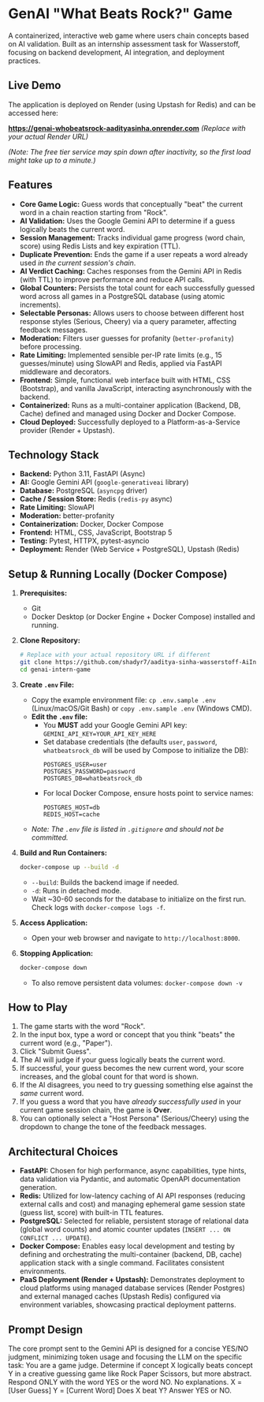 # GenAI "What Beats Rock?" Game

A containerized, interactive web game where users chain concepts based on AI validation. Built as an internship assessment task for Wasserstoff, focusing on backend development, AI integration, and deployment practices.

## Live Demo

The application is deployed on Render (using Upstash for Redis) and can be accessed here:

**https://genai-whobeatsrock-aadityasinha.onrender.com** 
*(Replace with your actual Render URL)*

*(Note: The free tier service may spin down after inactivity, so the first load might take up to a minute.)*

## Features

*   **Core Game Logic:** Guess words that conceptually "beat" the current word in a chain reaction starting from "Rock".
*   **AI Validation:** Uses the Google Gemini API to determine if a guess logically beats the current word.
*   **Session Management:** Tracks individual game progress (word chain, score) using Redis Lists and key expiration (TTL).
*   **Duplicate Prevention:** Ends the game if a user repeats a word already used *in the current session's chain*.
*   **AI Verdict Caching:** Caches responses from the Gemini API in Redis (with TTL) to improve performance and reduce API calls.
*   **Global Counters:** Persists the total count for each successfully guessed word across all games in a PostgreSQL database (using atomic increments).
*   **Selectable Personas:** Allows users to choose between different host response styles (Serious, Cheery) via a query parameter, affecting feedback messages.
*   **Moderation:** Filters user guesses for profanity (`better-profanity`) before processing.
*   **Rate Limiting:** Implemented sensible per-IP rate limits (e.g., 15 guesses/minute) using SlowAPI and Redis, applied via FastAPI middleware and decorators.
*   **Frontend:** Simple, functional web interface built with HTML, CSS (Bootstrap), and vanilla JavaScript, interacting asynchronously with the backend.
*   **Containerized:** Runs as a multi-container application (Backend, DB, Cache) defined and managed using Docker and Docker Compose.
*   **Cloud Deployed:** Successfully deployed to a Platform-as-a-Service provider (Render + Upstash).

## Technology Stack

*   **Backend:** Python 3.11, FastAPI (Async)
*   **AI:** Google Gemini API (`google-generativeai` library)
*   **Database:** PostgreSQL (`asyncpg` driver)
*   **Cache / Session Store:** Redis (`redis-py` async)
*   **Rate Limiting:** SlowAPI
*   **Moderation:** better-profanity
*   **Containerization:** Docker, Docker Compose
*   **Frontend:** HTML, CSS, JavaScript, Bootstrap 5
*   **Testing:** Pytest, HTTPX, pytest-asyncio
*   **Deployment:** Render (Web Service + PostgreSQL), Upstash (Redis)

## Setup & Running Locally (Docker Compose)

1.  **Prerequisites:**
    *   Git
    *   Docker Desktop (or Docker Engine + Docker Compose) installed and running.

2.  **Clone Repository:**
    ```bash
    # Replace with your actual repository URL if different
    git clone https://github.com/shadyr7/aaditya-sinha-wasserstoff-AiInternTask.git
    cd genai-intern-game
    ```

3.  **Create `.env` File:**
    *   Copy the example environment file: `cp .env.sample .env` (Linux/macOS/Git Bash) or `copy .env.sample .env` (Windows CMD).
    *   **Edit the `.env` file:**
        *   You **MUST** add your Google Gemini API key: `GEMINI_API_KEY=YOUR_API_KEY_HERE`
        *   Set database credentials (the defaults `user`, `password`, `whatbeatsrock_db` will be used by Compose to initialize the DB):
            ```dotenv
            POSTGRES_USER=user
            POSTGRES_PASSWORD=password
            POSTGRES_DB=whatbeatsrock_db
            ```
        *   For local Docker Compose, ensure hosts point to service names:
            ```dotenv
            POSTGRES_HOST=db
            REDIS_HOST=cache
            ```
    *   *Note: The `.env` file is listed in `.gitignore` and should not be committed.*

4.  **Build and Run Containers:**
    ```bash
    docker-compose up --build -d
    ```
    *   `--build`: Builds the backend image if needed.
    *   `-d`: Runs in detached mode.
    *   Wait ~30-60 seconds for the database to initialize on the first run. Check logs with `docker-compose logs -f`.

5.  **Access Application:**
    *   Open your web browser and navigate to `http://localhost:8000`.

6.  **Stopping Application:**
    ```bash
    docker-compose down
    ```
    *   To also remove persistent data volumes: `docker-compose down -v`

## How to Play

1.  The game starts with the word "Rock".
2.  In the input box, type a word or concept that you think "beats" the current word (e.g., "Paper").
3.  Click "Submit Guess".
4.  The AI will judge if your guess logically beats the current word.
5.  If successful, your guess becomes the new current word, your score increases, and the global count for that word is shown.
6.  If the AI disagrees, you need to try guessing something else against the *same* current word.
7.  If you guess a word that you have *already successfully used* in your current game session chain, the game is **Over**.
8.  You can optionally select a "Host Persona" (Serious/Cheery) using the dropdown to change the tone of the feedback messages.

## Architectural Choices

*   **FastAPI:** Chosen for high performance, async capabilities, type hints, data validation via Pydantic, and automatic OpenAPI documentation generation.
*   **Redis:** Utilized for low-latency caching of AI API responses (reducing external calls and cost) and managing ephemeral game session state (guess list, score) with built-in TTL features.
*   **PostgreSQL:** Selected for reliable, persistent storage of relational data (global word counts) and atomic counter updates (`INSERT ... ON CONFLICT ... UPDATE`).
*   **Docker Compose:** Enables easy local development and testing by defining and orchestrating the multi-container (backend, DB, cache) application stack with a single command. Facilitates consistent environments.
*   **PaaS Deployment (Render + Upstash):** Demonstrates deployment to cloud platforms using managed database services (Render Postgres) and external managed caches (Upstash Redis) configured via environment variables, showcasing practical deployment patterns.

## Prompt Design

The core prompt sent to the Gemini API is designed for a concise YES/NO judgment, minimizing token usage and focusing the LLM on the specific task:
You are a game judge. Determine if concept X logically beats concept Y in a creative guessing game like Rock Paper Scissors, but more abstract. Respond ONLY with the word YES or the word NO. No explanations.
X = [User Guess]
Y = [Current Word]
Does X beat Y? Answer YES or NO.
